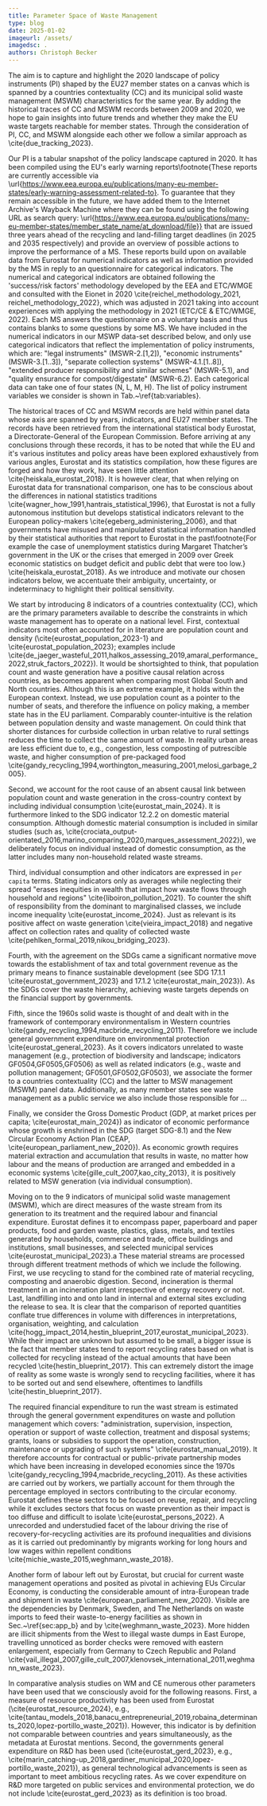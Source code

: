 ```yaml
---
title: Parameter Space of Waste Management
type: blog
date: 2025-01-02
imageurl: /assets/
imagedsc: .
authors: Christoph Becker
---
```


The aim is to capture and highlight the $2020$ landscape of policy instruments (PI) shaped by the EU27 member states on a canvas which is spanned by a countries contextuality (CC) and its municipal solid waste management (MSWM) characteristics for the same year. By adding the historical traces of CC and MSWM records between $2009$ and $2020$, we hope to gain insights into future trends and whether they make the EU waste targets reachable for member states. Through the consideration of PI, CC, and MSWM alongside each other we follow a similar approach as \cite{due_tracking_2023}.

Our PI is a tabular snapshot of the policy landscape captured in $2020$. It has been compiled using the EU's early warning reports\footnote{These reports are currently accessible via \url{https://www.eea.europa.eu/publications/many-eu-member-states/early-warning-assessment-related-to}. To guarantee that they remain accessible in the future, we have added them to the Internet Archive's Wayback Machine where they can be found using the following URL as search query: \url{https://www.eea.europa.eu/publications/many-eu-member-states/member_state_name/at_download/file}} that are issued three years ahead of the recycling and land-filling target deadlines (in $2025$ and $2035$ respectively) and provide an overview of possible actions to improve the performance of a MS. These reports build upon on available data from Eurostat for numerical indicators as well as information provided by the MS in reply to an questionnaire for categorical indicators. 
The numerical and categorical indicators are obtained following the 'success/risk factors' methodology developed by the EEA and ETC/WMGE and consulted with the Eionet in 2020 \cite{reichel_methodology_2021, reichel_methodology_2022}, which was adjusted in 2021 taking into account experiences with applying the methodology in 2021 (ETC/CE \& ETC/WMGE, 2022). Each MS answers the questionnaire on a voluntary basis and thus contains blanks to some questions by some MS. We have included in the numerical indicators in our MSWP data-set described below, and only use categorical indicators that reflect the implementation of policy instruments, which are: "legal instruments" (MSWR-2.[1,2]), "economic instruments" (MSWR-3.[1..3]), "separate collection systems" (MSWR-4.1.[1..8]), "extended producer responsibility and similar schemes" (MSWR-5.1), and "quality ensurance for compost/digestate" (MSWR-6.2). Each categorical data can take one of four states (N, L, M, H). The list of policy instrument variables we consider is shown in Tab.~\ref{tab:variables}.

The historical traces of CC and MSWM records are held within panel data whose axis are spanned by years, indicators, and EU27 member states. The records have been retrieved from the international statistical body Eurostat, a Directorate-General of the European Commission. Before arriving at any conclusions through these records, it has to be noted that while the EU and it's various institutes and policy areas have been explored exhaustively from various angles, Eurostat and its statistics compilation, how these figures are forged and how they work, have seen little attention \cite{heiskala_eurostat_2018}. It is however clear, that when relying on Eurostat data for transnational comparison, one has to be conscious about the differences in national statistics traditions \cite{wagner_how_1991,hantrais_statistical_1996}, that Eurostat is not a fully autonomous institution but develops statistical indicators relevant to the European policy-makers \cite{egeberg_administering_2006}, and that governments have misused and manipulated statistical information handled by their statistical authorities that report to Eurostat in the past\footnote{For example the case of unemployment statistics during Margaret Thatcher’s government in the UK or the crises that emerged in $2009$ over Greek economic statistics on budget deficit and public debt that were too low.} \cite{heiskala_eurostat_2018}. As we introduce and motivate our chosen indicators below, we accentuate their ambiguity, uncertainty, or indeterminacy to highlight their political sensitivity.

We start by introducing $8$ indicators of a countries contextuality (CC), which are the primary parameters available to describe the constraints in which waste management has to operate on a national level. First, contextual indicators most often accounted for in literature are population count and density (\cite{eurostat_population_2023-1} and \cite{eurostat_population_2023}; examples include \cite{de_jaeger_wasteful_2011,halkos_assessing_2019,amaral_performance_2022,struk_factors_2022}). It would be shortsighted to think, that population count and waste generation have a positive causal relation across countries, as becomes apparent when comparing most Global South and North countries. Although this is an extreme example, it holds within the European context. Instead, we use population count as a pointer to the number of seats, and therefore the influence on policy making, a member state has in the EU parliament. Comparably counter-intuitive is the relation between population density and waste management. On could think that shorter distances for curbside collection in urban relative to rural settings reduces the time to collect the same amount of waste. In reality urban areas are less efficient due to, e.g., congestion, less composting of putrescible waste, and higher consumption of pre-packaged food \cite{gandy_recycling_1994,worthington_measuring_2001,melosi_garbage_2005}.

Second, we account for the root cause of an absent causal link between population count and waste generation in the cross-country context by including individual consumption \cite{eurostat_main_2024}. It is furthermore linked to the SDG indicator $12.2.2$ on domestic material consumption. Although domestic material consumption is included in similar studies (such as, \cite{crociata_output-orientated_2016,marino_comparing_2020,marques_assessment_2022}), we deliberately focus on individual instead of domestic consumption, as the latter includes many non-household related waste streams.

Third, individual consumption and other indicators are expressed in `per capita` terms. Stating indicators only as averages while neglecting their spread "erases inequities in wealth that impact how waste flows through household and regions" \cite{liboiron_pollution_2021}. To counter the shift of responsibility from the dominant to marginalised classes, we include income inequality \cite{eurostat_income_2024}. Just as relevant is its positive affect on waste generation \cite{vieira_impact_2018} and negative affect on collection rates and quality of collected waste \cite{pehlken_formal_2019,nikou_bridging_2023}.

Fourth, with the agreement on the SDGs came a significant normative move towards the establishment of tax and total government revenue as the primary means to finance sustainable development (see SDG 17.1.1 \cite{eurostat_government_2023} and 17.1.2 \cite{eurostat_main_2023}). As the SDGs cover the waste hierarchy, achieving waste targets depends on the financial support by governments.

Fifth, since the 1960s solid waste is thought of and dealt with in the framework of contemporary environmentalism in Western countries \cite{gandy_recycling_1994,macbride_recycling_2011}. Therefore we include general government expenditure on environmental protection \cite{eurostat_general_2023}. As it covers indicators unrelated to waste management (e.g., protection of biodiversity and landscape; indicators GF0504,GF0505,GF0506) as well as related indicators (e.g., waste and pollution management; GF0501,GF0502,GF0503), we associate the former to a countries contextuality (CC) and the latter to MSW management (MSWM) panel data. Additionally, as many member states see waste management as a public service we also include those responsible for ...

Finally, we consider the Gross Domestic Product (GDP, at market prices per capita; \cite{eurostat_main_2024}) as indicator of economic performance whose growth is enshrined in the SDG (target SDG-8.1) and the New Circular Economy Action Plan (CEAP, \cite{european_parliament_new_2020}). As economic growth requires material extraction and accumulation that results in waste, no matter how labour and the means of production are arranged and embedded in a economic systems \cite{gille_cult_2007,kao_city_2013}, it is positively related to MSW generation (via individual consumption).

Moving on to the $9$ indicators of municipal solid waste management (MSWM), which are direct measures of the waste stream from its generation to its treatment and the required labour and financial expenditure. Eurostat defines it to encompass paper, paperboard and paper products, food and garden waste, plastics, glass, metals, and textiles generated by households, commerce and trade, office buildings and institutions, small businesses, and selected municipal services \cite{eurostat_municipal_2023}.a These material streams are processed through different treatment methods of which we include the following. First, we use recycling to stand for the combined rate of material recycling, composting and anaerobic digestion. Second, incineration is thermal treatment in an incineration plant irrespective of energy recovery or not. Last, landfilling into and onto land in internal and external sites excluding the release to sea. It is clear that the comparison of reported quantities conflate true differences in volume with differences in interpretations, organisation, weighting, and calculation \cite{hogg_impact_2014,hestin_blueprint_2017,eurostat_municipal_2023}. While their impact are unknown but assumed to be small, a bigger issue is the fact that member states tend to report recycling rates based on what is collected for recycling instead of the actual amounts that have been recycled \cite{hestin_blueprint_2017}. This can extremely distort the image of reality as some waste is wrongly send to recycling facilities, where it has to be sorted out and send elsewhere, oftentimes to landfills \cite{hestin_blueprint_2017}.

The required financial expenditure to run the wast stream is estimated through the general government expenditures on waste and pollution management which covers: "administration, supervision, inspection, operation or support of waste collection, treatment and disposal systems; grants, loans or subsidies to support the operation, construction, maintenance or upgrading of such systems" \cite{eurostat_manual_2019}. It therefore accounts for contractual or public-private partnership modes which have been increasing in developed economies since the 1970s \cite{gandy_recycling_1994,macbride_recycling_2011}. As these activities are carried out by workers, we partially account for them through the percentage employed in sectors contributing to the circular economy. Eurostat defines these sectors to be focused on reuse, repair, and recycling while it excludes sectors that focus on waste prevention as their impact is too diffuse and difficult to isolate \cite{eurostat_persons_2022}. A unrecorded and understudied facet of the labour driving the rise of recovery-for-recycling activities are its profound inequalities and divisions as it is carried out predominantly by migrants working for long hours and low wages within repellent conditions \cite{michie_waste_2015,weghmann_waste_2018}.

Another form of labour left out by Eurostat, but crucial for current waste management operations and posited as pivotal in achieving EUs Circular Economy, is conducting the considerable amount of intra-European trade and shipment in waste \cite{european_parliament_new_2020}. Visible are the dependencies by Denmark, Sweden, and The Netherlands on waste imports to feed their waste-to-energy facilities as shown in Sec.~\ref{sec:app_b} and by \cite{weghmann_waste_2023}. More hidden are illicit shipments from the West to illegal waste dumps in East Europe, travelling unnoticed as border checks were removed with eastern enlargement, especially from Germany to Czech Republic and Poland \cite{vail_illegal_2007,gille_cult_2007,klenovsek_international_2011,weghmann_waste_2023}.

In comparative analysis studies on WM and CE numerous other parameters have been used that we consciously avoid for the following reasons. First, a measure of resource productivity has been used from Eurostat (\cite{eurostat_resource_2024}, e.g., \cite{tantau_models_2018,banacu_entrepreneurial_2019,robaina_determinants_2020,lopez-portillo_waste_2021}). However, this indicator is by definition not comparable between countries and years simultaneously, as the metadata at Eurostat mentions. Second, the governments general expenditure on R\&D has been used (\cite{eurostat_gerd_2023}, e.g., \cite{marin_catching-up_2018,gardiner_municipal_2020,lopez-portillo_waste_2021}), as general technological advancements is seen as important to meet ambitious recycling rates. As we cover expenditure on R\&D more targeted on public services and environmental protection, we do not include \cite{eurostat_gerd_2023} as its definition is too broad.